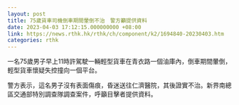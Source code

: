 ```yaml
---
layout: post
title: 75歲貨車司機倒車期間暈倒不治　警方籲提供資料
date: 2023-04-03 17:12:15.000000000 +08:00
link: https://news.rthk.hk/rthk/ch/component/k2/1694840-20230403.htm
categories: rthk
---
```


一名75歲男子早上11時許駕駛一輛輕型貨車在青衣路一個油庫內，倒車期間暈倒，輕型貨車懷疑失控撞向一個平台。

警方表示，這名男子沒有表面傷痕，昏迷送往仁濟醫院，其後證實不治。新界南總區交通部特別調查隊調查案件，呼籲目擊者提供資料。
